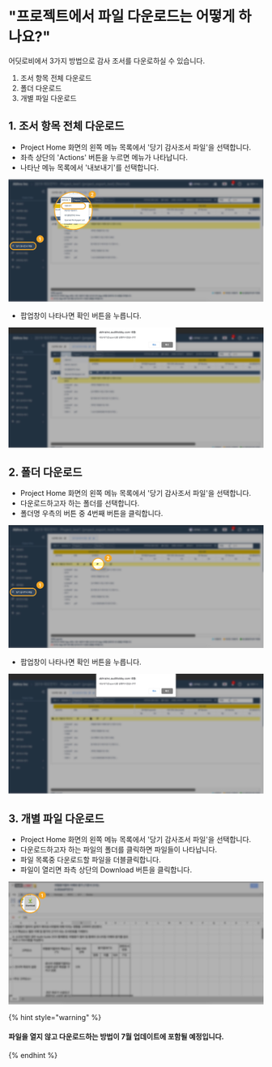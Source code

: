 # "프로젝트에서 파일 다운로드는 어떻게 하나요?"

어딧로비에서 3가지 방법으로 감사 조서를 다운로하실 수 있습니다.      

1. 조서 항목 전체 다운로드
2. 폴더 다운로드  
3. 개별 파일 다운로드  

## 1. 조서 항목 전체 다운로드

* Project Home 화면의 왼쪽 메뉴 목록에서 '당기 감사조서 파일'을 선택합니다.
* 좌측 상단의 'Actions' 버튼을 누르면 메뉴가 나타납니다.
* 나타난 메뉴 목록에서 '내보내기'를 선택합니다.

![Project View &amp;gt; &#xB2F9;&#xAE30; &#xAC10;&#xC0AC;&#xC870;&#xC11C; &#xD30C;&#xC77C; \(Workpaper file\) &amp;gt; Actions &amp;gt; &#xB0B4;&#xBCF4;&#xB0B4;&#xAE30; \(Export\)](../.gitbook/assets/2-copy-7.jpg)

* 팝업창이 나타나면 확인 버튼을 누릅니다.

![](../.gitbook/assets/15-copy-3%20%281%29.jpg)

## 2. 폴더 다운로드  

* Project Home 화면의 왼쪽 메뉴 목록에서 '당기 감사조서 파일'을 선택합니다.  
* 다운로드하고자 하는 폴더를 선택합니다.
* 폴더명 우측의 버튼 중 4번째 버튼을 클릭합니다.  

![Project View &amp;gt; &#xB2F9;&#xAE30; &#xAC10;&#xC0AC;&#xC870;&#xC11C; &#xD30C;&#xC77C; \(Workpaper file\) &amp;gt; &#xB2E4;&#xC6B4;&#xB85C;&#xB4DC;&#xD560; &#xD3F4;&#xB354; &#xC120;&#xD0DD; &amp;gt; &#xB0B4;&#xBCF4;&#xB0B4;&#xAE30;](../.gitbook/assets/2-copy-8.jpg)

* 팝업창이 나타나면 확인 버튼을 누릅니다.

![](../.gitbook/assets/15-copy-4.jpg)

## 3. 개별 파일 다운로드 

* Project Home 화면의 왼쪽 메뉴 목록에서 '당기 감사조서 파일'을 선택합니다.  
* 다운로드하고자 하는 파일의 폴더를 클릭하면 파일들이 나타납니다.
* 파일 목록중 다운로드할 파일을 더블클릭합니다.
* 파일이 열리면 좌측 상단의 Download 버튼을 클릭합니다. 

![Project View &amp;gt; &#xB2F9;&#xAE30; &#xAC10;&#xC0AC;&#xC870;&#xC11C; &#xD30C;&#xC77C; \(Workpaper file\) &amp;gt; &#xD3F4;&#xB354; &#xC120;&#xD0DD; &amp;gt; &#xB2E4;&#xC6B4;&#xB85C;&#xB4DC;&#xD560; &#xD30C;&#xC77C; &#xC5F4;&#xAE30; &amp;gt; Download](../.gitbook/assets/2-copy-9.jpg)

{% hint style="warning" %}
####  파일을 열지 않고 다운로드하는 방법이 7월 업데이트에 포함될 예정입니다.  
{% endhint %}


